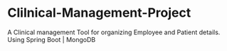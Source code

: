 # Clilnical-Management-Project
A Clinical management Tool for organizing Employee and Patient details. Using Spring Boot | MongoDB
